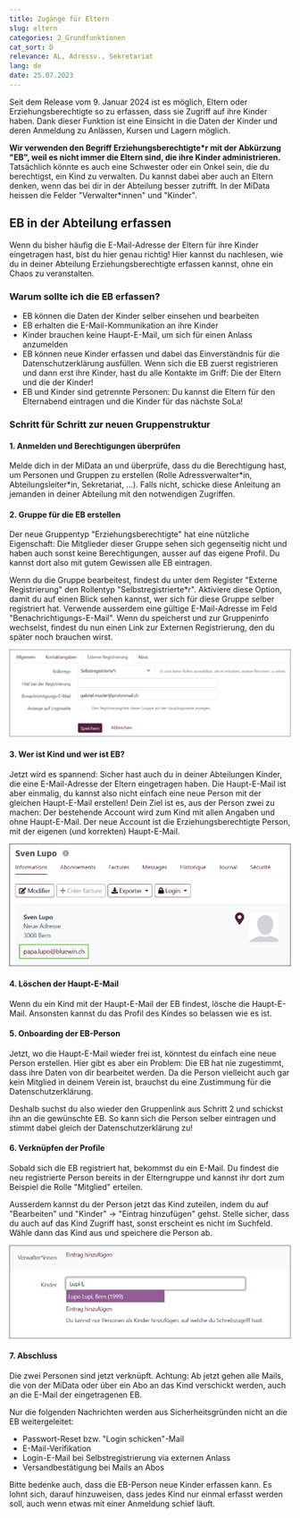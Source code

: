 ```yaml
---
title: Zugänge für Eltern
slug: eltern
categories: 2_Grundfunktionen
cat_sort: D
relevance: AL, Adressv., Sekretariat
lang: de
date: 25.07.2023
---
```


Seit dem Release vom 9. Januar 2024 ist es möglich, Eltern oder Erziehungsberechtigte so zu erfassen, dass sie Zugriff auf ihre Kinder haben. Dank dieser Funktion ist eine Einsicht in die Daten der Kinder und deren Anmeldung zu Anlässen, Kursen und Lagern möglich.

**Wir verwenden den Begriff Erziehungsberechtigte\*r mit der Abkürzung "EB", weil es nicht immer die Eltern sind, die ihre Kinder administrieren.** Tatsächlich könnte es auch eine Schwester oder ein Onkel sein, die du berechtigst, ein Kind zu verwalten. Du kannst dabei aber auch an Eltern denken, wenn das bei dir in der Abteilung besser zutrifft. In der MiData heissen die Felder "Verwalter\*innen" und "Kinder".

## EB in der Abteilung erfassen
Wenn du bisher häufig die E-Mail-Adresse der Eltern für ihre Kinder eingetragen hast, bist du hier genau richtig! Hier kannst du nachlesen, wie du in deiner Abteilung Erziehungsberechtigte erfassen kannst, ohne ein Chaos zu veranstalten.

### Warum sollte ich die EB erfassen?
- EB können die Daten der Kinder selber einsehen und bearbeiten
- EB erhalten die E-Mail-Kommunikation an ihre Kinder
- Kinder brauchen keine Haupt-E-Mail, um sich für einen Anlass anzumelden
- EB können neue Kinder erfassen und dabei das Einverständnis für die Datenschutzerklärung ausfüllen. Wenn sich die EB zuerst registrieren und dann erst ihre Kinder, hast du alle Kontakte im Griff: Die der Eltern und die der Kinder!
- EB und Kinder sind getrennte Personen: Du kannst die Eltern für den Elternabend eintragen und die Kinder für das nächste SoLa!

### Schritt für Schritt zur neuen Gruppenstruktur
#### 1. Anmelden und Berechtigungen überprüfen

Melde dich in der MiData an und überprüfe, dass du die Berechtigung hast, um Personen und Gruppen zu erstellen (Rolle Adressverwalter\*in, Abteilungsleiter\*in, Sekretariat, ...). Falls nicht, schicke diese Anleitung an jemanden in deiner Abteilung mit den notwendigen Zugriffen.

#### 2. Gruppe für die EB erstellen
Der neue Gruppentyp "Erziehungsberechtigte" hat eine nützliche Eigenschaft: Die Mitglieder dieser Gruppe sehen sich gegenseitig nicht und haben auch sonst keine Berechtigungen, ausser auf das eigene Profil. Du kannst dort also mit gutem Gewissen alle EB eintragen.

Wenn du die Gruppe bearbeitest, findest du unter dem Register "Externe Registrierung" den Rollentyp "Selbstregistrierte\*r". Aktiviere diese Option, damit du auf einen Blick sehen kannst, wer sich für diese Gruppe selber registriert hat. Verwende ausserdem eine gültige E-Mail-Adresse im Feld "Benachrichtigungs-E-Mail". Wenn du speicherst und zur Gruppeninfo wechselst, findest du nun einen Link zur Externen Registrierung, den du später noch brauchen wirst.

![Kind zuteilen](/images/basicfunctions/selbst_reg_de.png)

#### 3. Wer ist Kind und wer ist EB?
Jetzt wird es spannend: Sicher hast auch du in deiner Abteilungen Kinder, die eine E-Mail-Adresse der Eltern eingetragen haben. Die Haupt-E-Mail ist aber einmalig, du kannst also nicht einfach eine neue Person mit der gleichen Haupt-E-Mail erstellen! Dein Ziel ist es, aus der Person zwei zu machen: Der bestehende Account wird zum Kind mit allen Angaben und ohne Haupt-E-Mail. Der neue Account ist die Erziehungsberechtigte Person, mit der eigenen (und korrekten) Haupt-E-Mail.

![Kind zuteilen](/images/basicfunctions/kind_falsche_email_de.png)

#### 4. Löschen der Haupt-E-Mail
Wenn du ein Kind mit der Haupt-E-Mail der EB findest, lösche die Haupt-E-Mail. Ansonsten kannst du das Profil des Kindes so belassen wie es ist.

#### 5. Onboarding der EB-Person
Jetzt, wo die Haupt-E-Mail wieder frei ist, könntest du einfach eine neue Person erstellen. Hier gibt es aber ein Problem: Die EB hat nie zugestimmt, dass ihre Daten von dir bearbeitet werden. Da die Person vielleicht auch gar kein Mitglied in deinem Verein ist, brauchst du eine Zustimmung für die Datenschutzerklärung. 

Deshalb suchst du also wieder den Gruppenlink aus Schritt 2 und schickst ihn an die gewünschte EB. So kann sich die Person selber eintragen und stimmt dabei gleich der Datenschutzerklärung zu!

#### 6. Verknüpfen der Profile
Sobald sich die EB registriert hat, bekommst du ein E-Mail. Du findest die neu registrierte Person bereits in der Elterngruppe und kannst ihr dort zum Beispiel die Rolle "Mitglied" erteilen.

Ausserdem kannst du der Person jetzt das Kind zuteilen, indem du auf "Bearbeiten" und "Kinder" -> "Eintrag hinzufügen" gehst. Stelle sicher, dass du auch auf das Kind Zugriff hast, sonst erscheint es nicht im Suchfeld. Wähle dann das Kind aus und speichere die Person ab.

![Kind zuteilen](/images/basicfunctions/kind_zuteilen_de.png)

#### 7. Abschluss
Die zwei Personen sind jetzt verknüpft. Achtung: Ab jetzt gehen alle Mails, die von der MiData oder über ein Abo an das Kind verschickt werden, auch an die E-Mail der eingetragenen EB.

Nur die folgenden Nachrichten werden aus Sicherheitsgründen nicht an die EB weitergeleitet:
- Passwort-Reset bzw. "Login schicken"-Mail
- E-Mail-Verifikation
- Login-E-Mail bei Selbstregistrierung via externen Anlass
- Versandbestätigung bei Mails an Abos

Bitte bedenke auch, dass die EB-Person neue Kinder erfassen kann. Es lohnt sich, darauf hinzuweisen, dass jedes Kind nur einmal erfasst werden soll, auch wenn etwas mit einer Anmeldung schief läuft.
